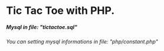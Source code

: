 # Tic Tac Toe with PHP.
<h5>Mysql in file: "tictactoe.sql"</h5>
<h6>You can setting mysql informations in file: "php/constant.php"</h6>



